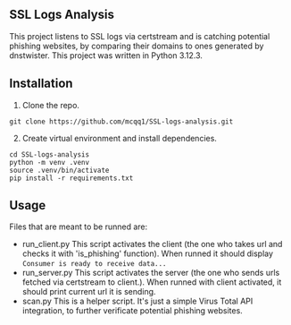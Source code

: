## SSL Logs Analysis
This project listens to SSL logs via certstream and is catching potential phishing websites, by comparing their domains to ones generated by dnstwister.
This project was written in Python 3.12.3.

## Installation
1. Clone the repo.
```
git clone https://github.com/mcqq1/SSL-logs-analysis.git
```

2. Create virtual environment and install dependencies.
```
cd SSL-logs-analysis
python -m venv .venv
source .venv/bin/activate
pip install -r requirements.txt
```

## Usage
Files that are meant to be runned are:
- run_client.py
  This script activates the client (the one who takes url and checks it with 'is_phishing' function). When runned it should display ```Consumer is ready to receive data...```
- run_server.py
  This script activates the server (the one who sends urls fetched via certstream to client.). When runned with client activated, it should print current url it is sending.
- scan.py
  This is a helper script. It's just a simple Virus Total API integration, to further verificate potential phishing websites.
